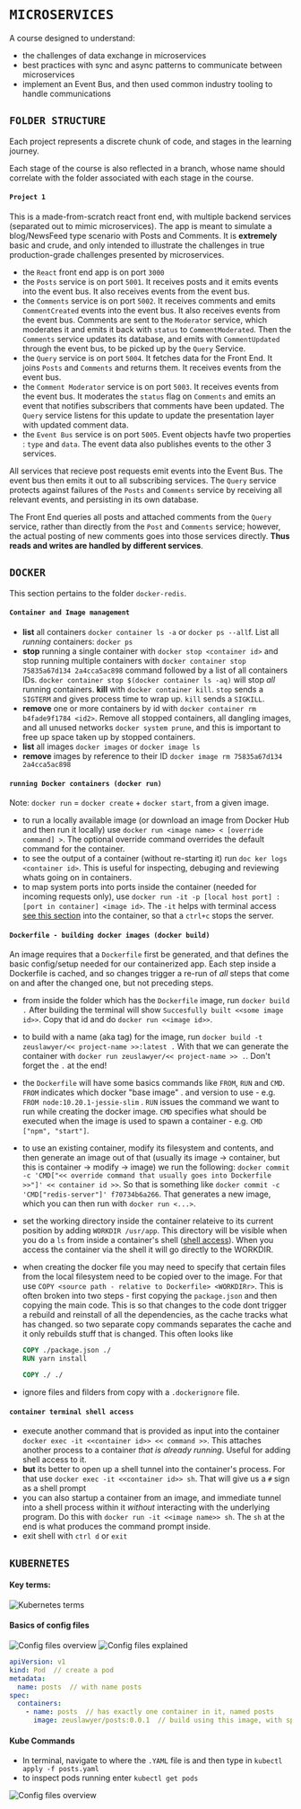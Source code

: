 # `MICROSERVICES`

A course designed to understand:

- the challenges of data exchange in microservices
- best practices with sync and async patterns to communicate between microservices
- implement an Event Bus, and then used common industry tooling to handle communications

## `FOLDER STRUCTURE`

Each project represents a discrete chunk of code, and stages in the learning journey.

Each stage of the course is also reflected in a branch, whose name should correlate with the folder associated with each stage in the course.

#### `Project 1`

This is a made-from-scratch react front end, with multiple backend services (separated out to mimic microservices). The app is meant to simulate a blog/NewsFeed type scenario with Posts and Comments. It is **extremely** basic and crude, and only intended to illustrate the challenges in true production-grade challenges presented by microservices.

- the `React` front end app is on port `3000`
- the `Posts` service is on port `5001`. It receives posts and it emits events into the event bus. It also receives events from the event bus.
- the `Comments` service is on port `5002`. It receives comments and emits `CommentCreated` events into the event bus. It also receives events from the event bus. Comments are sent to the `Moderator` service, which moderates it and emits it back with `status` to `CommentModerated`. Then the `Comments` service updates its database, and emits with `CommentUpdated` through the event bus, to be picked up by the `Query` Service.
- the `Query` service is on port `5004`. It fetches data for the Front End. It joins `Posts` and `Comments` and returns them. It receives events from the event bus.
- the `Comment Moderator` service is on port `5003`. It receives events from the event bus. It moderates the `status` flag on `Comments` and emits an event that notifies subscribers that comments have been updated. The `Query` service listens for this update to update the presentation layer with updated comment data.
- the `Event Bus` service is on port `5005`. Event objects havfe two properties : `type` and `data`. The event data also publishes events to the other 3 services.

All services that recieve post requests emit events into the Event Bus. The event bus then emits it out to all subscribing services.
The `Query` service protects against failures of the `Posts` and `Comments` service by receiving all relevant events, and persisting in its own database.

The Front End queries all posts and attached comments from the `Query` service, rather than directly from the `Post` and `Comments` service; however, the actual posting of new comments goes into those services directly. **Thus reads and writes are handled by different services**.

## `DOCKER`

This section pertains to the folder `docker-redis`.

#### `Container and Image management`

- **list** all containers `docker container ls -a` or `docker ps --all`f. List all _running_ containers: `docker ps`
- **stop** running a single container with `docker stop <container id>` and stop running multiple containers with `docker container stop 75835a67d134 2a4cca5ac898` command followed by a list of all containers IDs. `docker container stop $(docker container ls -aq)` will stop _all_ running containers. **kill** with `docker container kill`. `stop` sends a `SIGTERM` and gives process time to wrap up. `kill` sends a `SIGKILL`.
- **remove** one or more containers by id with `docker container rm b4fade9f1784 <id2>`. Remove all stopped containers, all dangling images, and all unused networks `docker system prune`, and this is important to free up space taken up by stopped containers.
- **list** all images `docker images` or `docker image ls`
- **remove** images by reference to their ID `docker image rm 75835a67d134 2a4cca5ac898`

#### `running Docker containers (docker run)`

Note: `docker run` = `docker create` + `docker start`, from a given image.

- to run a locally available image (or download an image from Docker Hub and then run it locally) use `docker run <image name> < [override command] >`. The optional override command overrides the default command for the container.
- to see the output of a container (without re-starting it) run `doc ker logs <container id>`. This is useful for inspecting, debuging and reviewing whats going on in containers.
- to map system ports into ports inside the container (needed for incoming requests only), use `docker run -it -p [local host port] : [port in container] <image id>`. The `-it` helps with terminal access [see this section](#container-terminal-shell-access) into the container, so that a `ctrl+c` stops the server.

#### `Dockerfile - building docker images (docker build)`

An image requires that a `Dockerfile` first be generated, and that defines the basic config/setup needed for our containerized app. Each step inside a Dockerfile is cached, and so changes trigger a re-run of _all_ steps that come on and after the changed one, but not preceding steps.

- from inside the folder which has the `Dockerfile` image, run `docker build .` After building the terminal will show `Succesfully built <<some image id>>`. Copy that id and do `docker run <<image id>>`.
- to build with a name (aka tag) for the image, run `docker build -t zeuslawyer/<< project-name >>:latest .` With that we can generate the container with `docker run zeuslawyer/<< project-name >> .`. Don't forget the `.` at the end!
- the `Dockerfile` will have some basics commands like `FROM`, `RUN` and `CMD`. `FROM` indicates which docker "base image" . and version to use - e.g. `FROM node:10.20.1-jessie-slim` . `RUN` issues the command we want to run while creating the docker image. `CMD` specifies what should be executed when the image is used to spawn a container - e.g. `CMD ["npm", "start"]`.
- to use an existing container, modify its filesystem and contents, and then generate an image out of that (usually its image -> container, but this is container -> modify -> image) we run the following: `docker commit -c 'CMD["<< override command that usually goes into Dockerfile >>"]' << container id >>`. So that is something like `docker commit -c 'CMD["redis-server"]' f70734b6a266`. That generates a new image, which you can then run with `docker run <...>`.
- set the working directory inside the container relateive to its current position by adding `WORKDIR /usr/app`. This directory will be visible when you do a `ls` from inside a container's shell ([shell access](#container-terminal-shell-access)). When you access the container via the shell it will go directly to the WORKDIR.
- when creating the docker file you may need to specify that certain files from the local filesystem need to be copied over to the image. For that use `COPY <source path - relative to Dockerfile> <WORKDIRr>`. This is often broken into two steps - first copying the `package.json` and then copying the main code. This is so that changes to the code dont trigger a rebuild and reinstall of all the dependencies, as the cache tracks what has changed. so two separate copy commands separates the cache and it only rebuilds stuff that is changed. This often looks like

  ```Dockerfile
  COPY ./package.json ./
  RUN yarn install

  COPY ./ ./
  ```

- ignore files and filders from copy with a `.dockerignore` file.

#### `container terminal shell access`

- execute another command that is provided as input into the container `docker exec -it <<container id>> << command >>`. This attaches another process to a container _that is already running_. Useful for adding shell access to it.
- **but** its better to open up a shell tunnel into the container's process. For that use `docker exec -it <<container id>> sh`. That will give us a `#` sign as a shell prompt
- you can also startup a container from an image, and immediate tunnel into a shell process within it _without_ interacting with the underlying program. Do this with `docker run -it <<image name>> sh`. The `sh` at the end is what produces the command prompt inside.
- exit shell with `ctrl d` or `exit`

## `KUBERNETES`

#### Key terms:

![Kubernetes terms](./img/kubeterms.png)

#### Basics of config files

![Config files overview](./img/kube-config.png)
![Config files explained](./img/kube-config-expl.png)

```yaml
apiVersion: v1
kind: Pod  // create a pod
metadata:
  name: posts  // with name posts
spec:
  containers:
    - name: posts  // has exactly one container in it, named posts
      image: zeuslawyer/posts:0.0.1  // build using this image, with specific version. "latest" retrieves from docker hub by default
```

#### Kube Commands

- In terminal, navigate to where the `.YAML` file is and then type in `kubectl apply -f posts.yaml`
- to inspect pods running enter `kubectl get pods`

![Config files overview](./img/kube-commands.png)
